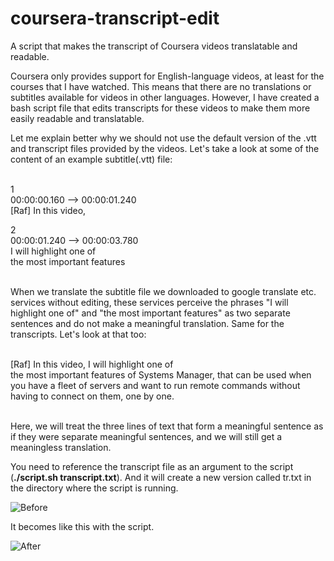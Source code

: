 # coursera-transcript-edit
A script that makes the transcript of Coursera videos translatable and readable.

Coursera only provides support for English-language videos, at least for the courses that I have watched. This means that there are no translations or subtitles available for videos in other languages. However, I have created a bash script file that edits transcripts for these videos to make them more easily readable and translatable. 

Let me explain better why we should not use the default version of the .vtt and transcript files provided by the videos. Let's take a look at some of the content of an example subtitle(.vtt) file: <br/><br/>

1 <br/>
00:00:00.160 --> 00:00:01.240 <br/>
[Raf] In this video,

2 <br/>
00:00:01.240 --> 00:00:03.780 <br/>
I will highlight one of <br/>
the most important features
<br/><br/>


When we translate the subtitle file we downloaded to google translate etc. services without editing, these services perceive the phrases "I will highlight one of" and "the most important features" as two separate sentences and do not make a meaningful translation. Same for the transcripts. Let's look at that too: <br/><br/>


[Raf] In this video, I will highlight one of <br/>
the most important features of Systems Manager, that can be used when you have a fleet of servers and want to run remote commands without having to connect
on them, one by one.
<br/><br/>

Here, we will treat the three lines of text that form a meaningful sentence as if they were separate meaningful sentences, and we will still get a meaningless translation.


You need to reference the transcript file as an argument to the script (<b>./script.sh transcript.txt</b>). And it will create a new version called tr.txt in the directory where the script is running.




![Before](https://i.ibb.co/Chmb6jp/before.png "Before")

It becomes like this with the script.

![After](https://i.ibb.co/9qKCrTV/after.png "After")